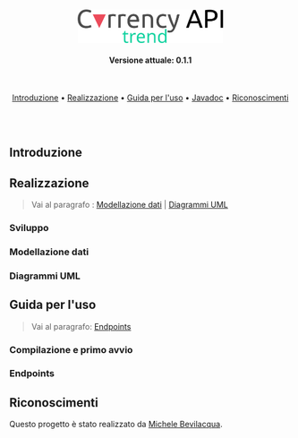 <div align="center">
  <br><br>
  <img src="/Assets/currency_logo.svg" alt="Currency_logo" width="260">
  <br>
  <h4>Versione attuale: 0.1.1</h4><br>
  <p>
    <a href="#intro">Introduzione</a>&nbsp•
    <a href="#realizzazione">Realizzazione</a>&nbsp•
    <a href="#guida">Guida per l'uso</a>&nbsp•
    <a href="#javadoc">Javadoc</a>&nbsp•
    <a href="#riconoscimenti">Riconoscimenti</a> 
  </p>
</div><br><br>

## Introduzione <a name="intro"></a>
## Realizzazione <a name="realizzazione"></a>
> Vai al paragrafo : <a href="#modellazione">Modellazione dati</a> | <a href="#uml">Diagrammi UML</a>
### Sviluppo
### Modellazione dati <a name="modellazione">
### Diagrammi UML <a name="uml">
## Guida per l'uso<a name="guida"></a>
> Vai al paragrafo: <a href="#endpoints">Endpoints</a>
### Compilazione e primo avvio 
### Endpoints <a name="endpoints"></a>
## Riconoscimenti <a name="riconoscimenti"></a>
Questo progetto è stato realizzato da <a href="https://www.linkedin.com/in/michele-bevilacqua-732611183/">Michele Bevilacqua</a>.
